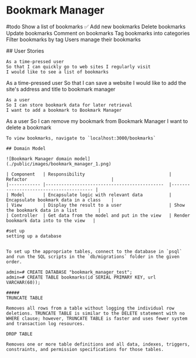 # Bookmark Manager

#todo
Show a list of bookmarks ✅
Add new bookmarks
Delete bookmarks
Update bookmarks
Comment on bookmarks
Tag bookmarks into categories
Filter bookmarks by tag
Users manage their bookmarks

## User Stories

```
As a time-pressed user
So that I can quickly go to web sites I regularly visit
I would like to see a list of bookmarks
```
As a time-pressed user
So that I can save a website
I would like to add the site's address and title to bookmark manager
````
As a user
So I can store bookmark data for later retrieval
I want to add a bookmark to Bookmark Manager
````
As a user
So I can remove my bookmark from Bookmark Manager
I want to delete a bookmark
`````
To view bookmarks, navigate to `localhost:3000/bookmarks`

## Domain Model

![Bookmark Manager domain model](./public/images/bookmark_manager_1.png)

| Component   | Responsibility                                | Refactor                                |
|------------ |---------------------------------------------  |---------------------------------------- |
| Model       | Encapsulate logic with relevant data          | Encapsulate bookmark data in a class    |
| View        | Display the result to a user                  | Show the bookmark data in a list        |
| Controller  | Get data from the model and put in the view   | Render bookmark data into to the view   |

#set up
setting up a database


To set up the appropriate tables, connect to the database in `psql` and run the SQL scripts in the `db/migrations` folder in the given order.

admin=# CREATE DATABASE "bookmark_manager_test";
admin=# CREATE TABLE bookmarks(id SERIAL PRIMARY KEY, url VARCHAR(60));

#####
TRUNCATE TABLE

Removes all rows from a table without logging the individual row deletions. TRUNCATE TABLE is similar to the DELETE statement with no WHERE clause; however, TRUNCATE TABLE is faster and uses fewer system and transaction log resources.

DROP TABLE

Removes one or more table definitions and all data, indexes, triggers, constraints, and permission specifications for those tables.

